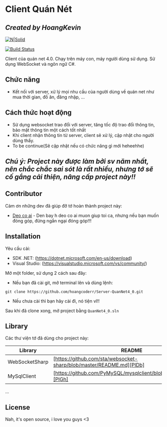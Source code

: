 # Client Quán Nét
## _Created by HoangKevin_

[![N|Solid](https://cldup.com/dTxpPi9lDf.thumb.png)](https://nodesource.com/products/nsolid)

[![Build Status](https://travis-ci.org/joemccann/dillinger.svg?branch=master)](https://travis-ci.org/joemccann/dillinger)

Client của quán net 4.0. Chạy trên máy con, máy người dùng sử dụng.
Sử dụng WebSocket và ngôn ngữ C#.

## Chức năng

- Kết nối với server, xử lý mọi nhu cầu của người dùng về quán net như mua thời gian, đồ ăn, đăng nhập, ...
## Cách thức hoạt động
- Sử dụng websocket trao đổi với server, tăng tốc độ trao đổi thông tin, bảo mật thông tin một cách tốt nhất
- Khi client nhận thông tin từ server, client sẽ xử lý, cập nhật cho người dùng thấy.
- To be continue(Sẽ cập nhật nếu có chức năng gì mới heheehhe)

## _Chú ý: Project này được làm bởi sv năm nhất, nên chắc chắc sai sót là rất nhiều, nhưng tớ sẽ cố gắng cải thiện, nâng cấp project này!!_



## Contributor

Cảm ơn những dev đã giúp đỡ tớ hoàn thành project này:

- [Deo co ai](https://www.youtube.com/watch?v=dQw4w9WgXcQ) - Den bay h deo co ai muon giup toi ca, nhưng nếu bạn muốn đóng góp, đừng ngần ngại đóng góp!!!


## Installation

Yêu cầu cài:
- SDK .NET: (https://dotnet.microsoft.com/en-us/download)
- Visual Studio: (https://visualstudio.microsoft.com/vs/community/)

Mở một folder, sử dụng 2 cách sau đây:
- Nếu bạn đã cài git, mở terminal lên và dùng lệnh:
```
git clone https://github.com/hoangcoderr/Server-QuanNet4_0.git
```
- Nếu chưa cài thì bạn hãy cài đi, nó tiện vl!!

Sau khi đã clone xong, mở project bằng 
```QuanNet4_0.sln```

## Library

Các thư viện tớ đã dùng cho project này:

| Library | README |
| ------ | ------ |
| WebSocketSharp | [https://github.com/sta/websocket-sharp/blob/master/README.md][PlDb] |
| MySqlClient | [https://github.com/PyMySQL/mysqlclient/blob/main/README.md][PlGh] |
...


## License

Nah, ít's open source, i love you guys <3
